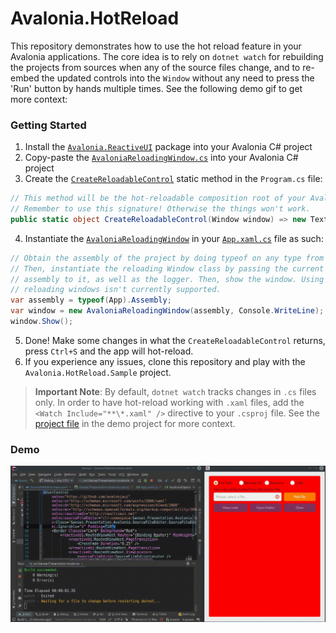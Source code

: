 # Avalonia.HotReload

This repository demonstrates how to use the hot reload feature in your Avalonia applications. The core idea is to rely on `dotnet watch` for rebuilding the projects from sources when any of the source files change, and to re-embed the updated controls into the `Window` without any need to press the 'Run' button by hands multiple times. See the following demo gif to get more context:

### Getting Started

1. Install the [`Avalonia.ReactiveUI`](https://www.nuget.org/packages/Avalonia.ReactiveUI/) package into your Avalonia C# project
2. Copy-paste the [`AvaloniaReloadingWindow.cs`](./Avalonia.HotReload/AvaloniaReloadingWindow.cs) into your Avalonia C# project
3. Create the [`CreateReloadableControl`](https://github.com/worldbeater/Avalonia.HotReload/blob/master/Avalonia.HotReload.Sample/Program.cs#L24) static method in the `Program.cs` file:

```cs
// This method will be the hot-reloadable composition root of your Avalonia application.
// Remember to use this signature! Otherwise the things won't work.
public static object CreateReloadableControl(Window window) => new TextBlock { Text = "Ok" };
```

4. Instantiate the [`AvaloniaReloadingWindow`](./Avalonia.HotReload/AvaloniaReloadingWindow.cs) in your [`App.xaml.cs`](https://github.com/worldbeater/Avalonia.HotReload/blob/master/Avalonia.HotReload.Sample/App.xaml.cs#L12) file as such:

```cs
// Obtain the assembly of the project by doing typeof on any type from the assembly.
// Then, instantiate the reloading Window class by passing the current project
// assembly to it, as well as the logger. Then, show the window. Using multiple 
// reloading windows isn't currently supported.
var assembly = typeof(App).Assembly;
var window = new AvaloniaReloadingWindow(assembly, Console.WriteLine);
window.Show();
```

5. Done! Make some changes in what the `CreateReloadableControl` returns, press `Ctrl+S` and the app will hot-reload.
6. If you experience any issues, clone this repository and play with the `Avalonia.HotReload.Sample` project.

> **Important Note**: By default, `dotnet watch` tracks changes in `.cs` files only. In order to have hot-reload working with `.xaml` files, add the `<Watch Include="**\*.xaml" />` directive to your `.csproj` file. See the [project file](https://github.com/worldbeater/Avalonia.HotReload/blob/master/Avalonia.HotReload.Sample/Avalonia.HotReload.Sample.csproj) in the demo project for more context.

### Demo

<img src="./demo.gif" width="800" />

